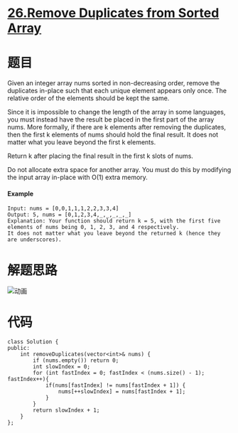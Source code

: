 # [26.Remove Duplicates from Sorted Array](https://leetcode-cn.com/problems/remove-duplicates-from-sorted-array/)
# 题目
Given an integer array nums sorted in non-decreasing order, remove the duplicates in-place such that each unique element appears only once. The relative order of the elements should be kept the same.

Since it is impossible to change the length of the array in some languages, you must instead have the result be placed in the first part of the array nums. More formally, if there are k elements after removing the duplicates, then the first k elements of nums should hold the final result. It does not matter what you leave beyond the first k elements.

Return k after placing the final result in the first k slots of nums.

Do not allocate extra space for another array. You must do this by modifying the input array in-place with O(1) extra memory.

#### Example 
```
Input: nums = [0,0,1,1,1,2,2,3,3,4]
Output: 5, nums = [0,1,2,3,4,_,_,_,_,_]
Explanation: Your function should return k = 5, with the first five elements of nums being 0, 1, 2, 3, and 4 respectively.
It does not matter what you leave beyond the returned k (hence they are underscores).
```
# 解题思路
![动画](https://user-images.githubusercontent.com/54204224/139885204-6214699c-dd5f-48d7-85f1-6337f3cafc8e.gif)



# 代码
```
class Solution {
public:
    int removeDuplicates(vector<int>& nums) {
        if (nums.empty()) return 0; 
        int slowIndex = 0;
        for (int fastIndex = 0; fastIndex < (nums.size() - 1); fastIndex++){
            if(nums[fastIndex] != nums[fastIndex + 1]) { 
                nums[++slowIndex] = nums[fastIndex + 1]; 
            }
        }
        return slowIndex + 1; 
    }
};
```
